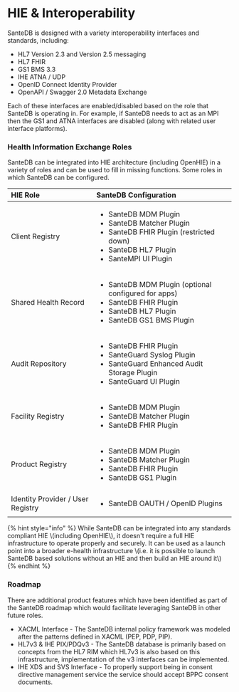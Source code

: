 # HIE & Interoperability

SanteDB is designed with a variety interoperability interfaces and standards, including:

* HL7 Version 2.3 and Version 2.5 messaging
* HL7 FHIR 
* GS1 BMS 3.3
* IHE ATNA / UDP
* OpenID Connect Identity Provider
* OpenAPI / Swagger 2.0 Metadata Exchange

Each of these interfaces are enabled/disabled based on the role that SanteDB is operating in. For example, if SanteDB needs to act as an MPI then the GS1 and ATNA interfaces are disabled \(along with related user interface platforms\).

### Health Information Exchange Roles

SanteDB can be integrated into HIE architecture \(including OpenHIE\) in a variety of roles and can be used to fill in missing functions. Some roles in which SanteDB can be configured.

<table>
  <thead>
    <tr>
      <th style="text-align:left">HIE Role</th>
      <th style="text-align:left">SanteDB Configuration</th>
    </tr>
  </thead>
  <tbody>
    <tr>
      <td style="text-align:left">Client Registry</td>
      <td style="text-align:left">
        <ul>
          <li>SanteDB MDM Plugin</li>
          <li>SanteDB Matcher Plugin</li>
          <li>SanteDB FHIR Plugin (restricted down)</li>
          <li>SanteDB HL7 Plugin</li>
          <li>SanteMPI UI Plugin</li>
        </ul>
      </td>
    </tr>
    <tr>
      <td style="text-align:left">Shared Health Record</td>
      <td style="text-align:left">
        <ul>
          <li>SanteDB MDM Plugin (optional configured for apps)</li>
          <li>SanteDB FHIR Plugin</li>
          <li>SanteDB HL7 Plugin</li>
          <li>SanteDB GS1 BMS Plugin</li>
        </ul>
      </td>
    </tr>
    <tr>
      <td style="text-align:left">Audit Repository</td>
      <td style="text-align:left">
        <ul>
          <li>SanteDB FHIR Plugin</li>
          <li>SanteGuard Syslog Plugin</li>
          <li>SanteGuard Enhanced Audit Storage Plugin</li>
          <li>SanteGuard UI Plugin</li>
        </ul>
      </td>
    </tr>
    <tr>
      <td style="text-align:left">Facility Registry</td>
      <td style="text-align:left">
        <ul>
          <li>SanteDB MDM Plugin</li>
          <li>SanteDB Matcher Plugin</li>
          <li>SanteDB FHIR Plugin</li>
        </ul>
      </td>
    </tr>
    <tr>
      <td style="text-align:left">Product Registry</td>
      <td style="text-align:left">
        <ul>
          <li>SanteDB MDM Plugin</li>
          <li>SanteDB Matcher Plugin</li>
          <li>SanteDB FHIR Plugin</li>
          <li>SanteDB GS1 Plugin</li>
        </ul>
      </td>
    </tr>
    <tr>
      <td style="text-align:left">Identity Provider / User Registry</td>
      <td style="text-align:left">
        <ul>
          <li>SanteDB OAUTH / OpenID Plugins</li>
        </ul>
      </td>
    </tr>
  </tbody>
</table>{% hint style="info" %}
While SanteDB can be integrated into any standards compliant HIE \(including OpenHIE\), it doesn't require a full HIE infrastructure to operate properly and securely. It can be used as a launch point into a broader e-health infrastructure \(i.e. it is possible to launch SanteDB based solutions without an HIE and then build an HIE around it\)
{% endhint %}

### Roadmap

There are additional product features which have been identified as part of the SanteDB roadmap which would facilitate leveraging SanteDB in other future roles.

* XACML Interface - The SanteDB internal policy framework was modeled after the patterns defined in XACML \(PEP, PDP, PIP\).
* HL7v3 & IHE PIX/PDQv3 - The SanteDB database is primarily based on concepts from the HL7 RIM which HL7v3 is also based on this infrastructure, implementation of the v3 interfaces can be implemented.
* IHE XDS and SVS Interface - To properly support being in consent directive management service the service should accept BPPC consent documents.

